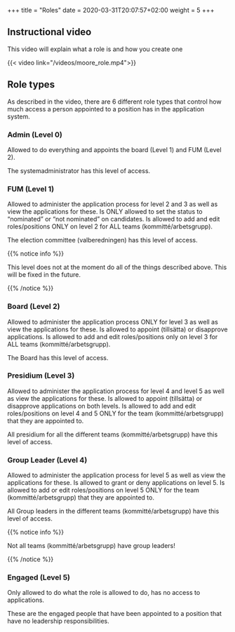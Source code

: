 +++
title = "Roles"
date =  2020-03-31T20:07:57+02:00
weight = 5
+++

## Instructional video

This video will explain what a role is and how you create one

{{< video link="/videos/moore_role.mp4">}}

## Role types

As described in the video, there are 6 different role types that control how much access a person appointed to a position has in the application system.

### Admin (Level 0)

Allowed to do everything and appoints the board (Level 1) and FUM (Level 2).

The systemadministrator has this level of access.

### FUM (Level 1)

Allowed to administer the application process for level 2 and 3 as well as view the applications for these. Is ONLY allowed to set the status to “nominated” or “not nominated” on candidates. Is allowed to add and edit roles/positions ONLY on level 2 for ALL teams (kommitté/arbetsgrupp).

The election committee (valberedningen) has this level of access.

{{% notice info %}}

This level does not at the moment do all of the things described above. This will be fixed in the future.

{{% /notice %}}

### Board (Level 2)

Allowed to administer the application process ONLY for level 3 as well as view the applications for these. Is allowed to appoint (tillsätta) or disapprove applications. Is allowed to add and edit roles/positions only on level 3 for ALL teams (kommitté/arbetsgrupp).

The Board has this level of access.

### Presidium (Level 3)

Allowed to administer the application process for level 4 and level 5 as well as view the applications for these. Is allowed to appoint (tillsätta) or disapprove applications on both levels. Is allowed to add and edit roles/positions on level 4 and 5 ONLY for the team (kommitté/arbetsgrupp) that they are appointed to.

All presidium for all the different teams (kommitté/arbetsgrupp) have this level of access.

### Group Leader (Level 4)

Allowed to administer the application process for level 5 as well as view the applications for these. Is allowed to grant or deny applications on level 5. Is allowed to add or edit roles/positions on level 5 ONLY for the team (kommitté/arbetsgrupp) that they are appointed to.

All Group leaders in the different teams (kommitté/arbetsgrupp) have this level of access.

{{% notice info %}}

Not all teams (kommitté/arbetsgrupp) have group leaders!

{{% /notice %}}

### Engaged (Level 5)

Only allowed to do what the role is allowed to do, has no access to applications.

These are the engaged people that have been appointed to a position that have no leadership responsibilities.
